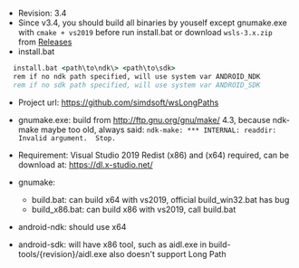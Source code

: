 * Revision: 3.4
* Since v3.4, you should build all binaries by youself except gnumake.exe with ```cmake + vs2019``` before run install.bat or download ```wsls-3.x.zip``` from [Releases](https://github.com/simdsoft/wsLongPaths/releases)
* install.bat
```bat
  install.bat <path\to\ndk\> <path\to\sdk>
  rem if no ndk path specified, will use system var ANDROID_NDK
  rem if no sdk path specified, will use system var ANDROID_SDK
```
* Project url: https://github.com/simdsoft/wsLongPaths
* gnumake.exe: build from http://ftp.gnu.org/gnu/make/ 4.3, because ndk-make maybe too old, always said: ```ndk-make: *** INTERNAL: readdir: Invalid argument.  Stop.```
* Requirement: Visual Studio 2019 Redist (x86) and (x64) required, can be download at: https://dl.x-studio.net/

* gnumake: 
  * build.bat: can build x64 with vs2019, official build_win32.bat has bug
  * build_x86.bat: can build x86 with vs2019, call build.bat

* android-ndk: should use x64
* android-sdk: will have x86 tool, such as aidl.exe in build-tools/{revision}/aidl.exe also doesn't support Long Path
